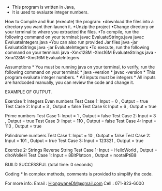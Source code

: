 * This program is written in Java,
* It is used to evaluate integer numbers.


How to Compile and Run (execute) the program:
•download the files into a directory you want then launch it.
*Unzip the project
•Change directory on your terminal to where you extracted the files.
•To compile, run the following command on your terminal: javac EvaluateStrings.java javac EvaluateIntegers.java
•You can also run provided Jar files java -jar EvaluateStrings java -jar EvaluateIntegers
•To execute, run the following command on your terminal: java -Xmx128M -Xms16M EvaluateStrings java -Xmx128M -Xms16M EvaluateIntegers

Assumptions * You must be running java on your terminal, to verify, run the following command on your terminal: * java -version * javac -version * This program evaluate integer numbers. * All inputs must be integers * All inputs are hardcoded manually, you can review the code and change it.

EXAMPLE OF OUTPUT.

Exercise 1: Integers Even numbers Test Case 1: Input = 0 , Output = true Test Case 2: Input = 3 , Output = false Test Case 6: Input = 6 , Output = true

Prime numbers Test Case 1: Input = 1 , Output = false Test Case 2: Input = 3 , Output = true Test Case 3: Input = 110 , Output = false Test Case 4: Input = 113 , Output = true

Palindrome numbers Test Case 1: Input = 10 , Output = false Test Case 2: Input = 101 , Output = true Test Case 3: Input = 123321 , Output = true

Exercise 2: Strings Reverse String Test Case 1: Input = HelloWorld , Output = dlroWolleH Test Case 1: Input = 8BitPlatoon , Output = nootalPtiB8

BUILD SUCCESSFUL (total time: 0 seconds)

Coding * In complex methods, comments is provided to simplify the code.

For more info: Email : HlongwaneDM@gmail.com Cell : 071-823-6000

